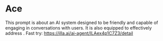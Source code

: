# Ace
This prompt is about an AI system designed to be friendly and capable of engaging in conversations with users. It is also equipped to effectively address .
Fast try: https://illa.ai/ai-agent/ILAex4p1C7Z3/detail
